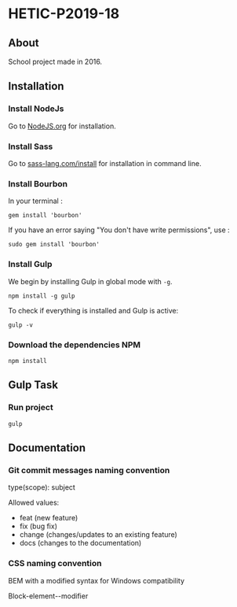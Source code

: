 # HETIC-P2019-18

## About
School project made in 2016.

## Installation

### Install NodeJs
Go to [NodeJS.org](http://NodeJS.org) for installation.

### Install Sass
Go to [sass-lang.com/install](http://sass-lang.com/install) for installation in command line.

### Install Bourbon

In your terminal :

```
gem install 'bourbon'
```

If you have an error saying "You don't have write permissions", use :

```
sudo gem install 'bourbon'
```

### Install Gulp
We begin by installing Gulp in global mode with `-g`.

```
npm install -g gulp
```

To check if everything is installed and Gulp is active:

```
gulp -v
```

### Download the dependencies NPM

```
npm install
```

## Gulp Task

### Run project

```
gulp
```

## Documentation

### Git commit messages naming convention

type(scope): subject

Allowed <type> values:
* feat (new feature)
* fix (bug fix)
* change (changes/updates to an existing feature)
* docs (changes to the documentation) 

### CSS naming convention

BEM with a modified syntax for Windows compatibility

Block-element--modifier
